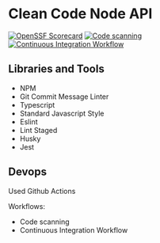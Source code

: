 # Clean Code Node API
[![OpenSSF Scorecard](https://api.securityscorecards.dev/projects/github.com/Bentolila1001/clean-ts-node-api/badge)](https://api.securityscorecards.dev/projects/github.com/Bentolila1001/clean-ts-node-api)
[![Code scanning](https://github.com/Bentolila1001/clean-ts-node-api/actions/workflows/codeql-analysis.yml/badge.svg?branch=main)](https://github.com/Bentolila1001/clean-ts-node-api/actions/workflows/codeql-analysis.yml)
[![Continuous Integration Workflow](https://github.com/Bentolila1001/clean-ts-node-api/actions/workflows/ci.yml/badge.svg?branch=main)](https://github.com/Bentolila1001/clean-ts-node-api/actions/workflows/ci.yml)

## Libraries and Tools

* NPM
* Git Commit Message Linter
* Typescript
* Standard Javascript Style
* Eslint
* Lint Staged
* Husky
* Jest

## Devops

Used Github Actions 

Workflows: 
* Code scanning
* Continuous Integration Workflow 
